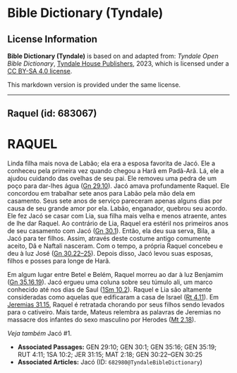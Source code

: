 # Bible Dictionary (Tyndale)

## License Information

**Bible Dictionary (Tyndale)** is based on and adapted from: _Tyndale Open Bible Dictionary_, [Tyndale House Publishers](https://tyndaleopenresources.com/), 2023, which is licensed under a [CC BY-SA 4.0 license](https://creativecommons.org/licenses/by-sa/4.0/legalcode.en).

This markdown version is provided under the same license.



--------------------------------

## Raquel (id: 683067)

RAQUEL
======

Linda filha mais nova de Labão; ela era a esposa favorita de Jacó. Ele a conheceu pela primeira vez quando chegou a Harã em Padã\-Arã. Lá, ele a ajudou cuidando das ovelhas de seu pai. Ele removeu uma pedra de um poço para dar\-lhes água ([Gn 29\.10](https://ref.ly/Gen29:10)). Jacó amava profundamente Raquel. Ele concordou em trabalhar sete anos para Labão pela mão dela em casamento. Seus sete anos de serviço pareceram apenas alguns dias por causa de seu grande amor por ela. Labão, enganador, quebrou seu acordo. Ele fez Jacó se casar com Lia, sua filha mais velha e menos atraente, antes de lhe dar Raquel. Ao contrário de Lia, Raquel era estéril nos primeiros anos de seu casamento com Jacó ([Gn 30\.1](https://ref.ly/Gen30:1)). Então, ela deu sua serva, Bila, a Jacó para ter filhos. Assim, através deste costume antigo comumente aceito, Dã e Naftali nasceram. Com o tempo, a própria Raquel concebeu e deu à luz José ([Gn 30\.22–25](https://ref.ly/Gen30:22-Gen30:25)). Depois disso, Jacó levou suas esposas, filhos e posses para longe de Harã.

Em algum lugar entre Betel e Belém, Raquel morreu ao dar à luz Benjamim ([Gn 35\.16,19](https://ref.ly/Gen35:16,Gen35:19)). Jacó ergueu uma coluna sobre seu túmulo ali, um marco conhecido até nos dias de Saul ([1Sm 10\.2](https://ref.ly/1Sam10:2)). Raquel e Lia são altamente consideradas como aquelas que edificaram a casa de Israel ([Rt 4\.11](https://ref.ly/Ruth4:11)). Em [Jeremias 31\.15](https://ref.ly/Jer31:15), Raquel é retratada chorando por seus filhos sendo levados para o cativeiro. Mais tarde, Mateus relembra as palavras de Jeremias no massacre dos infantes do sexo masculino por Herodes ([Mt 2\.18](https://ref.ly/Matt2:18)).

*Veja também* Jacó \#1.

* **Associated Passages:** GEN 29:10; GEN 30:1; GEN 35:16; GEN 35:19; RUT 4:11; 1SA 10:2; JER 31:15; MAT 2:18; GEN 30:22–GEN 30:25
* **Associated Articles:** Jacó (ID: `682980@TyndaleBibleDictionary`)

